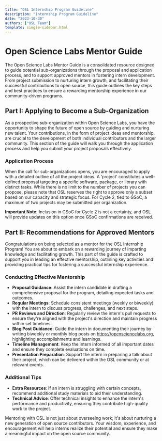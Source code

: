 ```yaml
---
title: "OSL Internship Program Guideline"
description: "Internship Program Guideline"
date: "2023-10-30"
authors: ["OSL Team"]
template: single-sidebar.html
---
```


# Open Science Labs Mentor Guide

The Open Science Labs Mentor Guide is a consolidated resource designed to guide
potential sub-organizations through the proposal and application process, and to
support approved mentors in fostering intern development. From project
submission to nurturing intern growth, and facilitating their successful
contributions to open source, this guide outlines the key steps and best
practices to ensure a rewarding mentorship experience in our community-driven
programs.

## Part I: Applying to Become a Sub-Organization

As a prospective sub-organization within Open Science Labs, you have the
opportunity to shape the future of open source by guiding and nurturing new
talent. Your contributions, in the form of project ideas and mentorship, are
crucial to the development of both individual contributors and the larger
community. This section of the guide will walk you through the application
process and help you submit your project proposals effectively.

### Application Process

When the call for sub-organizations opens, you are encouraged to apply with a
detailed outline of all the project ideas. A 'project' constitutes a
well-defined proposal targeting a specific software, package, or library with
distinct tasks. While there is no limit to the number of projects you can
propose, please note that OSL reserves the right to approve only a subset based
on our capacity and strategic focus. For Cycle 2, tied to GSoC, a maximum of two
projects may be submitted per organization.

**Important Note**: Inclusion in GSoC for Cycle 2 is not a certainty, and OSL
will provide updates on this option once GSoC confirmations are received.

## Part II: Recommendations for Approved Mentors

Congratulations on being selected as a mentor for the OSL Internship Program!
You are about to embark on a rewarding journey of imparting knowledge and
facilitating growth. This part of the guide is crafted to support you in leading
an effective mentorship, outlining key activities and providing practical tips
for fostering a successful internship experience.

### Conducting Effective Mentorship

- **Proposal Guidance**: Assist the intern candidate in drafting a comprehensive
  proposal for the program, detailing expected tasks and outcomes.
- **Regular Meetings**: Schedule consistent meetings (weekly or biweekly) with
  the intern to discuss progress, challenges, and next steps.
- **PR Reviews and Direction**: Regularly review the intern's pull requests to
  ensure they're aligned with the project's direction and maintain progress
  within set timelines.
- **Blog Post Guidance**: Guide the intern in documenting their journey by
  writing biweekly or monthly blog posts on https://opensciencelabs.org,
  highlighting accomplishments and learnings.
- **Timeline Management**: Keep the intern informed of all important dates and
  ensure they complete evaluations on time.
- **Presentation Preparation**: Support the intern in preparing a talk about
  their project, which can be delivered within the OSL community or at relevant
  events.

### Additional Tips

- **Extra Resources**: If an intern is struggling with certain concepts,
  recommend additional study materials to aid their understanding.
- **Technical Advice**: Offer technical insights to enhance the intern's
  performance and productivity, ensuring they contribute high-quality work to
  the project.

Mentoring with OSL is not just about overseeing work; it's about nurturing a new
generation of open source contributors. Your wisdom, experience, and
encouragement will help interns realize their potential and ensure they make a
meaningful impact on the open source community.
